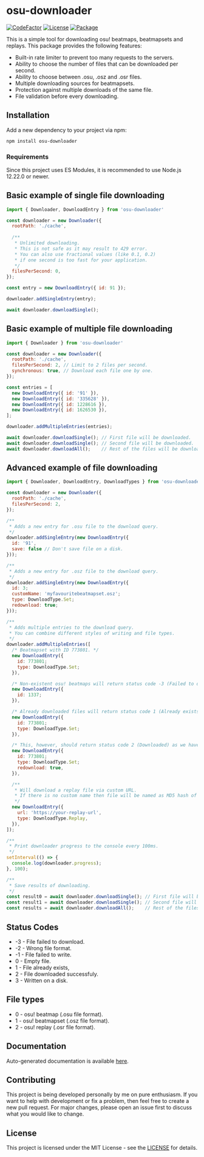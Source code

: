 # osu-downloader
[![CodeFactor](https://img.shields.io/codefactor/grade/github/kionell/osu-downloader)](https://www.codefactor.io/repository/github/kionell/osu-downloader)
[![License](https://img.shields.io/github/license/kionell/osu-downloader)](https://github.com/kionell/osu-downloader/blob/master/LICENSE)
[![Package](https://img.shields.io/npm/v/osu-downloader)](https://www.npmjs.com/package/osu-downloader)


This is a simple tool for downloading osu! beatmaps, beatmapsets and replays.
This package provides the following features:

- Built-in rate limiter to prevent too many requests to the servers.
- Ability to choose the number of files that can be downloaded per second.
- Ability to choose between .osu, .osz and .osr files.
- Multiple downloading sources for beatmapsets.
- Protection against multiple downloads of the same file.
- File validation before every downloading.

## Installation

Add a new dependency to your project via npm:

```bash
npm install osu-downloader
```

### Requirements

Since this project uses ES Modules, it is recommended to use Node.js 12.22.0 or newer.

## Basic example of single file downloading

```js
import { Downloader, DownloadEntry } from 'osu-downloader'

const downloader = new Downloader({
  rootPath: './cache', 
  
  /**
   * Unlimited downloading.
   * This is not safe as it may result to 429 error.
   * You can also use fractional values (like 0.1, 0.2)
   * if one second is too fast for your application. 
   */
  filesPerSecond: 0, 
});

const entry = new DownloadEntry({ id: 91 });

downloader.addSingleEntry(entry);

await downloader.downloadSingle();
```

## Basic example of multiple file downloading

```js
import { Downloader } from 'osu-downloader'

const downloader = new Downloader({
  rootPath: './cache', 
  filesPerSecond: 2, // Limit to 2 files per second.
  synchronous: true, // Download each file one by one.
});

const entries = [
  new DownloadEntry({ id: '91' }),
  new DownloadEntry({ id: '335628' }),
  new DownloadEntry({ id: 1228616 }),
  new DownloadEntry({ id: 1626530 }),
];

downloader.addMultipleEntries(entries);

await downloader.downloadSingle(); // First file will be downloaded.
await downloader.downloadSingle(); // Second file will be downloaded.
await downloader.downloadAll();    // Rest of the files will be downloaded.
```

## Advanced example of file downloading

```js
import { Downloader, DownloadEntry, DownloadTypes } from 'osu-downloader'

const downloader = new Downloader({
  rootPath: './cache', 
  filesPerSecond: 2,
});

/**
 * Adds a new entry for .osu file to the download query.
 */
downloader.addSingleEntry(new DownloadEntry({
  id: '91',
  save: false // Don't save file on a disk.
}));

/**
 * Adds a new entry for .osz file to the download query.
 */
downloader.addSingleEntry(new DownloadEntry({
  id: 3;
  customName: 'myfavouritebeatmapset.osz';
  type: DownloadType.Set;
  redownload: true;
}));

/**
 * Adds multiple entries to the download query.
 * You can combine different styles of writing and file types.
 */
downloader.addMultipleEntries([
  /* Beatmapset with ID 773801. */
  new DownloadEntry({
    id: 773801;
    type: DownloadType.Set;
  }),

  /* Non-existent osu! beatmaps will return status code -3 (Failed to download) */
  new DownloadEntry({
    id: 1337;
  }),

  /* Already downloaded files will return status code 1 (Already exists). */
  new DownloadEntry({
    id: 773801;
    type: DownloadType.Set;
  }),

  /* This, however, should return status code 2 (Downloaded) as we have redownload flag. */
  new DownloadEntry({
    id: 773801;
    type: DownloadType.Set;
    redownload: true,
  }),

  /** 
   * Will download a replay file via custom URL. 
   * If there is no custom name then file will be named as MD5 hash of URL. 
   */
  new DownloadEntry({
    url: 'https://your-replay-url',
    type: DownloadType.Replay,
  }),
]);

/**
 * Print downloader progress to the console every 100ms.
 */
setInterval(() => {
  console.log(downloader.progress);
}, 100);

/**
 * Save results of downloading.
 */
const result0 = await downloader.downloadSingle(); // First file will be downloaded.
const result1 = await downloader.downloadSingle(); // Second file will be downloaded.
const results = await downloader.downloadAll();    // Rest of the files will be downloaded.
```

## Status Codes

- -3 - File failed to download.
- -2 - Wrong file format.
- -1 - File failed to write.
-  0 - Empty file.
-  1 - File already exists,
-  2 - File downloaded successfuly.
-  3 - Written on a disk.

## File types

- 0 - osu! beatmap (.osu file format).
- 1 - osu! beatmapset (.osz file format).
- 2 - osu! replay  (.osr file format).

## Documentation

Auto-generated documentation is available [here](https://kionell.github.io/osu-downloader/).

## Contributing

This project is being developed personally by me on pure enthusiasm. If you want to help with development or fix a problem, then feel free to create a new pull request. For major changes, please open an issue first to discuss what you would like to change.

## License

This project is licensed under the MIT License - see the [LICENSE](https://choosealicense.com/licenses/mit/) for details.
